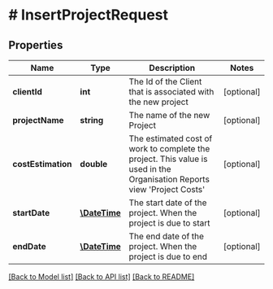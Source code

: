 # # InsertProjectRequest

## Properties

Name | Type | Description | Notes
------------ | ------------- | ------------- | -------------
**clientId** | **int** | The Id of the Client that is associated with the new project | [optional] 
**projectName** | **string** | The name of the new Project | [optional] 
**costEstimation** | **double** | The estimated cost of work to complete the project.  This value is used in the Organisation Reports view &#39;Project Costs&#39; | [optional] 
**startDate** | [**\DateTime**](\DateTime.md) | The start date of the project.  When the project is due to start | [optional] 
**endDate** | [**\DateTime**](\DateTime.md) | The end date of the project.  When the project is due to end | [optional] 

[[Back to Model list]](../../README.md#documentation-for-models) [[Back to API list]](../../README.md#documentation-for-api-endpoints) [[Back to README]](../../README.md)


